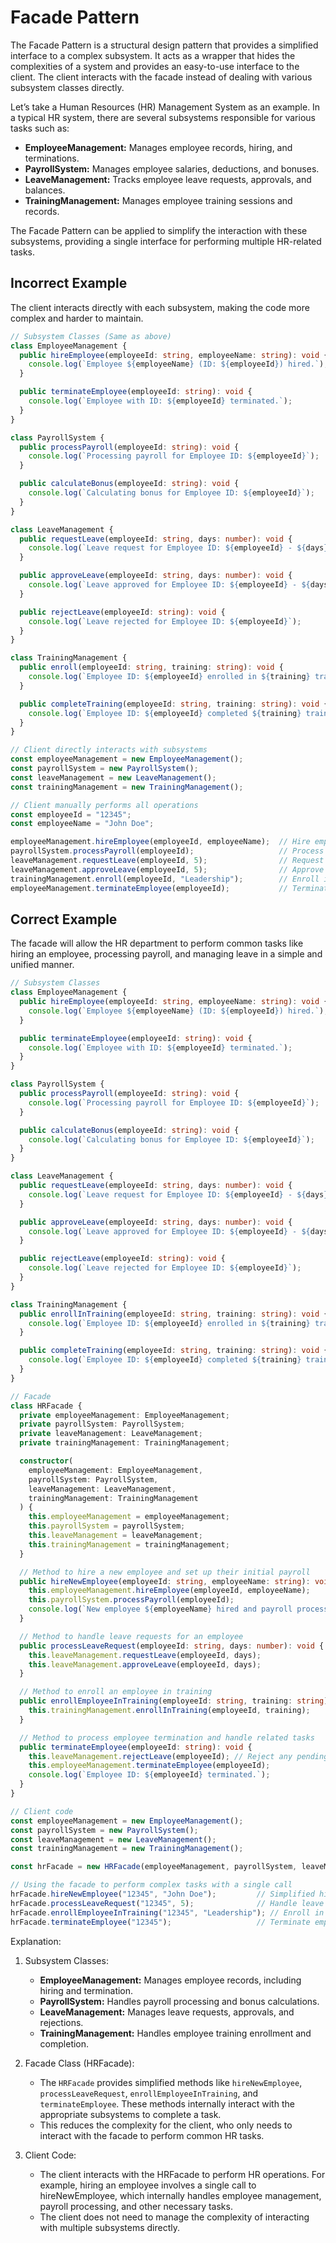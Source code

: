 # Facade Pattern

The Facade Pattern is a structural design pattern that provides a simplified interface to a complex subsystem. It acts as a wrapper that hides the complexities of a system and provides an easy-to-use interface to the client. The client interacts with the facade instead of dealing with various subsystem classes directly.

Let’s take a Human Resources (HR) Management System as an example. In a typical HR system, there are several subsystems responsible for various tasks such as:

- **EmployeeManagement:** Manages employee records, hiring, and terminations.
- **PayrollSystem:** Manages employee salaries, deductions, and bonuses.
- **LeaveManagement:** Tracks employee leave requests, approvals, and balances.
- **TrainingManagement:** Manages employee training sessions and records.

The Facade Pattern can be applied to simplify the interaction with these subsystems, providing a single interface for performing multiple HR-related tasks.

## Incorrect Example

The client interacts directly with each subsystem, making the code more complex and harder to maintain.

```ts
// Subsystem Classes (Same as above)
class EmployeeManagement {
  public hireEmployee(employeeId: string, employeeName: string): void {
    console.log(`Employee ${employeeName} (ID: ${employeeId}) hired.`);
  }

  public terminateEmployee(employeeId: string): void {
    console.log(`Employee with ID: ${employeeId} terminated.`);
  }
}

class PayrollSystem {
  public processPayroll(employeeId: string): void {
    console.log(`Processing payroll for Employee ID: ${employeeId}`);
  }

  public calculateBonus(employeeId: string): void {
    console.log(`Calculating bonus for Employee ID: ${employeeId}`);
  }
}

class LeaveManagement {
  public requestLeave(employeeId: string, days: number): void {
    console.log(`Leave request for Employee ID: ${employeeId} - ${days} days.`);
  }

  public approveLeave(employeeId: string, days: number): void {
    console.log(`Leave approved for Employee ID: ${employeeId} - ${days} days.`);
  }

  public rejectLeave(employeeId: string): void {
    console.log(`Leave rejected for Employee ID: ${employeeId}`);
  }
}

class TrainingManagement {
  public enroll(employeeId: string, training: string): void {
    console.log(`Employee ID: ${employeeId} enrolled in ${training} training.`);
  }

  public completeTraining(employeeId: string, training: string): void {
    console.log(`Employee ID: ${employeeId} completed ${training} training.`);
  }
}

// Client directly interacts with subsystems
const employeeManagement = new EmployeeManagement();
const payrollSystem = new PayrollSystem();
const leaveManagement = new LeaveManagement();
const trainingManagement = new TrainingManagement();

// Client manually performs all operations
const employeeId = "12345";
const employeeName = "John Doe";

employeeManagement.hireEmployee(employeeId, employeeName);  // Hire employee
payrollSystem.processPayroll(employeeId);                   // Process payroll
leaveManagement.requestLeave(employeeId, 5);                // Request leave
leaveManagement.approveLeave(employeeId, 5);                // Approve leave
trainingManagement.enroll(employeeId, "Leadership");        // Enroll in training
employeeManagement.terminateEmployee(employeeId);           // Terminate employee
```

## Correct Example

The facade will allow the HR department to perform common tasks like hiring an employee, processing payroll, and managing leave in a simple and unified manner.

```ts
// Subsystem Classes
class EmployeeManagement {
  public hireEmployee(employeeId: string, employeeName: string): void {
    console.log(`Employee ${employeeName} (ID: ${employeeId}) hired.`);
  }

  public terminateEmployee(employeeId: string): void {
    console.log(`Employee with ID: ${employeeId} terminated.`);
  }
}

class PayrollSystem {
  public processPayroll(employeeId: string): void {
    console.log(`Processing payroll for Employee ID: ${employeeId}`);
  }

  public calculateBonus(employeeId: string): void {
    console.log(`Calculating bonus for Employee ID: ${employeeId}`);
  }
}

class LeaveManagement {
  public requestLeave(employeeId: string, days: number): void {
    console.log(`Leave request for Employee ID: ${employeeId} - ${days} days.`);
  }

  public approveLeave(employeeId: string, days: number): void {
    console.log(`Leave approved for Employee ID: ${employeeId} - ${days} days.`);
  }

  public rejectLeave(employeeId: string): void {
    console.log(`Leave rejected for Employee ID: ${employeeId}`);
  }
}

class TrainingManagement {
  public enrollInTraining(employeeId: string, training: string): void {
    console.log(`Employee ID: ${employeeId} enrolled in ${training} training.`);
  }

  public completeTraining(employeeId: string, training: string): void {
    console.log(`Employee ID: ${employeeId} completed ${training} training.`);
  }
}

// Facade
class HRFacade {
  private employeeManagement: EmployeeManagement;
  private payrollSystem: PayrollSystem;
  private leaveManagement: LeaveManagement;
  private trainingManagement: TrainingManagement;

  constructor(
    employeeManagement: EmployeeManagement,
    payrollSystem: PayrollSystem,
    leaveManagement: LeaveManagement,
    trainingManagement: TrainingManagement
  ) {
    this.employeeManagement = employeeManagement;
    this.payrollSystem = payrollSystem;
    this.leaveManagement = leaveManagement;
    this.trainingManagement = trainingManagement;
  }

  // Method to hire a new employee and set up their initial payroll
  public hireNewEmployee(employeeId: string, employeeName: string): void {
    this.employeeManagement.hireEmployee(employeeId, employeeName);
    this.payrollSystem.processPayroll(employeeId);
    console.log(`New employee ${employeeName} hired and payroll processed.`);
  }

  // Method to handle leave requests for an employee
  public processLeaveRequest(employeeId: string, days: number): void {
    this.leaveManagement.requestLeave(employeeId, days);
    this.leaveManagement.approveLeave(employeeId, days);
  }

  // Method to enroll an employee in training
  public enrollEmployeeInTraining(employeeId: string, training: string): void {
    this.trainingManagement.enrollInTraining(employeeId, training);
  }

  // Method to process employee termination and handle related tasks
  public terminateEmployee(employeeId: string): void {
    this.leaveManagement.rejectLeave(employeeId); // Reject any pending leave requests
    this.employeeManagement.terminateEmployee(employeeId);
    console.log(`Employee ID: ${employeeId} terminated.`);
  }
}

// Client code
const employeeManagement = new EmployeeManagement();
const payrollSystem = new PayrollSystem();
const leaveManagement = new LeaveManagement();
const trainingManagement = new TrainingManagement();

const hrFacade = new HRFacade(employeeManagement, payrollSystem, leaveManagement, trainingManagement);

// Using the facade to perform complex tasks with a single call
hrFacade.hireNewEmployee("12345", "John Doe");         // Simplified hiring and payroll processing
hrFacade.processLeaveRequest("12345", 5);              // Handle leave request and approval
hrFacade.enrollEmployeeInTraining("12345", "Leadership"); // Enroll in training
hrFacade.terminateEmployee("12345");                   // Terminate employee and reject leave requests
```

Explanation:

1. Subsystem Classes:

    - **EmployeeManagement:** Manages employee records, including hiring and termination.
    - **PayrollSystem:** Handles payroll processing and bonus calculations.
    - **LeaveManagement:** Manages leave requests, approvals, and rejections.
    - **TrainingManagement:** Handles employee training enrollment and completion.

2. Facade Class (HRFacade):

    - The `HRFacade` provides simplified methods like `hireNewEmployee`, `processLeaveRequest`, `enrollEmployeeInTraining`, and `terminateEmployee`. These methods internally interact with the appropriate subsystems to complete a task.
    - This reduces the complexity for the client, who only needs to interact with the facade to perform common HR tasks.

3. Client Code:

    - The client interacts with the HRFacade to perform HR operations. For example, hiring an employee involves a single call to hireNewEmployee, which internally handles employee management, payroll processing, and other necessary tasks.
    - The client does not need to manage the complexity of interacting with multiple subsystems directly.
